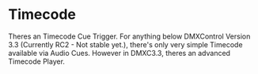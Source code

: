 # Timecode
Theres an Timecode Cue Trigger. For anything below DMXControl Version 3.3 (Currently RC2 - Not stable yet.), there's only very simple Timecode available via Audio Cues. However in DMXC3.3, theres an advanced Timecode Player.

